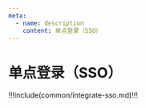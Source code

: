 ```yaml
---
meta:
  - name: description
    content: 单点登录（SSO）
---
```


# 单点登录（SSO）

<LastUpdated/>

!!!include(common/integrate-sso.md)!!!
